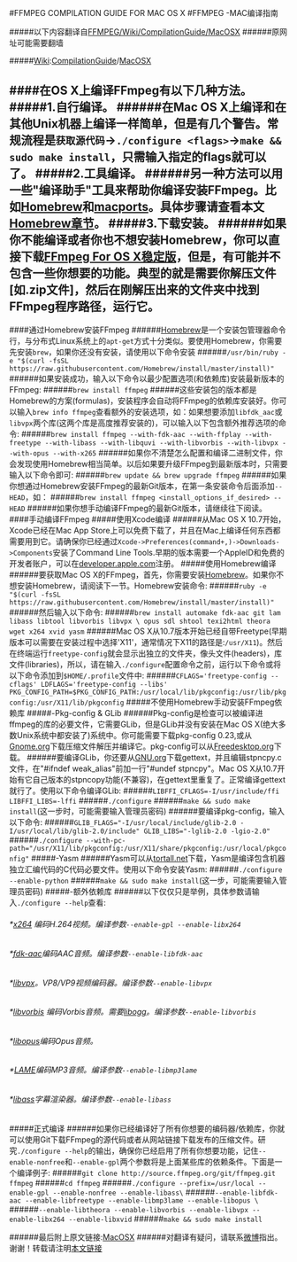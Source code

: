 #FFMPEG COMPILATION GUIDE FOR MAC OS X
#FFMPEG -MAC编译指南

#####以下内容翻译自[FFMPEG/Wiki/CompilationGuide/MacOSX](htts://trac.ffmpeg.org/CompilationGuide/MacOSX)
######原网址可能需要翻墙

#####[Wiki](https://trac.ffmpeg.org/wiki):[CompilationGuide](https://trac.ffmpeg.org/wiki/CompilationGuide)/[MacOSX](https://trac.ffmpeg.org/wiki/CompilationGuide/MacOSX)

####在OS X上编译FFmpeg有以下几种方法。
#####1.自行编译。
######在Mac OS X上编译和在其他Unix机器上编译一样简单，但是有几个警告。常规流程是`获取源代码`->`./configure <flags>`->`make && sudo make install`，只需输入指定的flags就可以了。
#####2.工具编译。
######另一种方法可以用一些"编译助手"工具来帮助你编译安装FFmpeg。比如[Homebrew](http://brew.sh/)和[macports](https://www.macports.org/)。具体步骤请查看本文[Homebrew章节](https://github.com/Kito0615/Translations/blob/master/CompilationGuideForMacOS.md#通过homebrew安装ffmpeg)。
#####3.下载安装。
######如果你不能编译或者你也不想安装Homebrew，你可以直接下载[FFmpeg For OS X稳定版](https://ffmpeg.org/download.html)，但是，有可能并不包含一些你想要的功能。典型的就是需要你解压文件[如.zip文件]，然后在刚解压出来的文件夹中找到FFmpeg程序路径，运行它。
--
####通过Homebrew安装FFmpeg
######[Homebrew](http://brew.sh/)是一个安装包管理器命令行，与分布式Linux系统上的`apt-get`方式十分类似。要使用Homebrew，你需要先安装`brew`，如果你还没有安装，请使用以下命令安装
######`/usr/bin/ruby -e "$(curl -fsSL https://raw.githubusercontent.com/Homebrew/install/master/install)"`
######如果安装成功，输入以下命令以最少配置选项(和依赖库)安装最新版本的FFmpeg:
######`brew install ffmpeg`
######这些安装包的版本都是Homebrew的方案(formulas)，安装程序会自动将FFmpeg的依赖库安装好。你可以输入`brew info ffmpeg`查看额外的安装选项，如：如果想要添加`libfdk_aac`或`libvpx`两个库(这两个库是高度推荐安装的)，可以输入以下包含额外推荐选项的命令:
######`brew install ffmpeg --with-fdk-aac --with-ffplay --with-freetype --with-libass --with-libquvi --with-libvorbis --with-libvpx --with-opus --with-x265`
######如果你不清楚怎么配置和编译二进制文件，你会发现使用Homebrew相当简单。以后如果要升级FFmpeg到最新版本时，只需要输入以下命令即可:
######`brew update && brew upgrade ffmpeg`
######如果你想通过Homebrew安装FFmpeg的最新Git版本，在第一条安装命令后面添加`--HEAD`，如：
######`brew install ffmpeg <install_options_if_desired> --HEAD`
######如果你想手动编译FFmpeg的最新Git版本，请继续往下阅读。
####手动编译FFmpeg
#####使用Xcode编译
######从Mac OS X 10.7开始，Xcode已经在Mac App Store上可以免费下载了，并且在Mac上编译任何东西都需要用到它。请确保你已经通过`Xcode->Preferences(command+,)->Downloads->Components`安装了Command Line Tools.早期的版本需要一个AppleID和免费的开发者账户，可以在[developer.apple.com](https://developer.apple.com/)注册。
#####使用Homebrew编译
######要获取Mac OS X的FFmpeg，首先，你需要安装[Homebrew](http://brew.sh)。如果你不想安装Homebrew，请阅读下一节。Homebrew安装命令:
######`ruby -e "$(curl -fsSL https://raw.githubusercontent.com/Homebrew/install/master/install)"`
######然后输入以下命令:
######`brew install automake fdk-aac git lam libass libtool libvorbis libvpx \ opus sdl shtool texi2html theora wget x264 xvid yasm`
######Mac OS X从10.7版本开始已经自带Freetype(早期版本可以需要在安装过程中选择'X11'，通常情况下X11的路径是:`/usr/X11`)。然后在终端运行`freetype-config`就会显示出独立的文件夹，像头文件(headers)，库文件(libraries)，所以，请在输入`./configure`配置命令之前，运行以下命令或将以下命令添加到`$HOME/.profile`文件中:
######`CFLAGS='freetype-config --cflags' LDFLAGS='freetype-config --libs' PKG_CONFIG_PATH=$PKG_CONFIG_PATH:/usr/local/lib/pkgconfig:/usr/lib/pkgconfig:/usr/X11/lib/pkgconfig`
#####不使用Homebrew手动安装FFmpeg依赖库
#####-Pkg-config & GLib
######Pkg-config是检查可以被编译进ffmpeg的库的必要文件，它需要GLib，但是GLib并没有安装在Mac OS X(绝大多数Unix系统中都安装了)系统中。你可能需要下载pkg-config 0.23,或从[Gnome.org](http://ftp.gnome.org/pub/GNOME/sources/glib/)下载压缩文件解压并编译它。pkg-config可以从[Freedesktop.org](http://pkgconfig.freedesktop.org/releases/)下载。
######要编译GLib，你还要从[GNU.org](ftp://ftp.gnu.org/gnu/gettext/)下载gettext，并且编辑stpncpy.c文件，在"#ifndef weak_alias"前加一行"#undef stpncpy"。Mac OS X从10.7开始有它自己版本的stpncopy功能(不兼容)，在gettext里重复了。正常编译gettext就行了。使用以下命令编译GLib:
######`LIBFFI_CFLAGS=-I/usr/include/ffi LIBFFI_LIBS=-lffi`
######`./configure`
######`make && sudo make install`(这一步时，可能需要输入管理员密码)
######要编译pkg-config，输入以下命令:
######`GLIB_FLAGS="-I/usr/local/include/glib-2.0 -I/usr/local/lib/glib-2.0/include" GLIB_LIBS="-lglib-2.0 -lgio-2.0"`
######`./configure --with-pc-path="/usr/X11/lib/pkgconfig:/usr/X11/share/pkgconfig:/usr/local/pkgconfig"`
#####-Yasm
######Yasm可以从[tortall.net](http://yasm.tortall.net/Download.html)下载，Yasm是编译包含机器独立汇编代码的C代码必要文件。使用以下命令安装Yasm:
######`./configure --enable-python`
######`make && sudo make install`(这一步，可能需要输入管理员密码)
#####-额外依赖库
######以下仅仅只是举例，具体参数请输入`./configure --help`查看:
######	*[x264](http://www.videolan.org/developers/x264.html) 编码H.264视频。编译参数`--enable-gpl --enable-libx264`
######	*[fdk-aac](https://sourceforge.net/projects/opencore-amr/files/fdk-aac/)编码AAC音频。编译参数`--enable-libfdk-aac`
######	*[libvpx](https://code.google.com/p/webm/downloads/list)。VP8/VP9视频编码器。编译参数`--enable-libvpx`
######	*[libvorbis](http://downloads.xiph.org/releases/vorbis/) 编码Vorbis音频。需要[libogg](http://downloads.xiph.org/releases/ogg/)。编译参数`--enable-libvorbis`
######	*[libopus](http://www.opus-codec.org/downloads/)编码Opus音频。
######	*[LAME](https://sourceforge.net/projects/lame/files/lame/)编码MP3音频。编译参数`--enable-libmp3lame`
######	*[libass](https://github.com/libass/libass)字幕渲染器。编译参数`--enable-libass`
#####正式编译
######如果你已经编译好了所有你想要的编码器/依赖库，你就可以使用Git下载FFmpeg的源代码或者从网站链接下载发布的压缩文件。研究`./configure --help`的输出，确保你已经启用了所有你想要功能，记住`--enable-nonfree`和`--enable-gpl`两个参数将是上面某些库的依赖条件。下面是一个编译例子:
######`git clone http://source.ffmpeg.org/git/ffmpeg.git ffmpeg`
######`cd ffmpeg`
######`./configure --prefix=/usr/local --enable-gpl --enable-nonfree --enable-libass\`
######`--enable-libfdk-aac --enable-libfreetype --enable-libmp3lame --enable-libopus \`
######`--enable-libtheora --enable-libvorbis --enable-libvpx --enable-libx264 --enable-libxvid`
######`make && sudo make install`

######最后附上原文链接:[MacOSX](https://trac.ffmpeg.org/wiki/CompilationGuide/MacOSX)
######对翻译有疑问，请联系[微博](http://weibo.com/409498119)指出。谢谢！转载请注明[本文链接](https://github.com/Kito0615/Translations/blob/master/CompilationGuideForMacOS.md)

